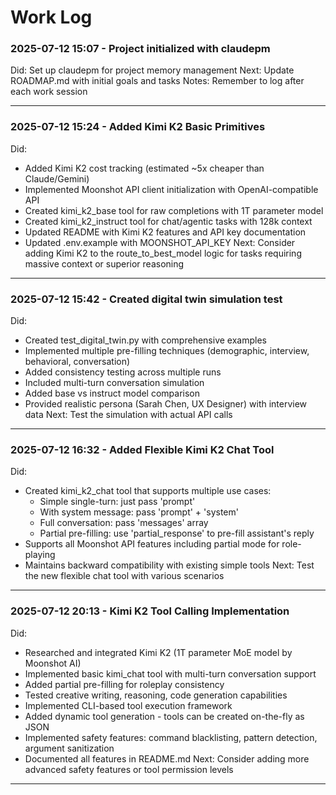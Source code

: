 # Work Log

### 2025-07-12 15:07 - Project initialized with claudepm
Did: Set up claudepm for project memory management
Next: Update ROADMAP.md with initial goals and tasks
Notes: Remember to log after each work session

---


### 2025-07-12 15:24 - Added Kimi K2 Basic Primitives
Did:
- Added Kimi K2 cost tracking (estimated ~5x cheaper than Claude/Gemini)
- Implemented Moonshot API client initialization with OpenAI-compatible API
- Created kimi_k2_base tool for raw completions with 1T parameter model
- Created kimi_k2_instruct tool for chat/agentic tasks with 128k context
- Updated README with Kimi K2 features and API key documentation
- Updated .env.example with MOONSHOT_API_KEY
Next: Consider adding Kimi K2 to the route_to_best_model logic for tasks requiring massive context or superior reasoning

---


### 2025-07-12 15:42 - Created digital twin simulation test
Did:
- Created test_digital_twin.py with comprehensive examples
- Implemented multiple pre-filling techniques (demographic, interview, behavioral, conversation)
- Added consistency testing across multiple runs
- Included multi-turn conversation simulation
- Added base vs instruct model comparison
- Provided realistic persona (Sarah Chen, UX Designer) with interview data
Next: Test the simulation with actual API calls

---


### 2025-07-12 16:32 - Added Flexible Kimi K2 Chat Tool
Did:
- Created kimi_k2_chat tool that supports multiple use cases:
  - Simple single-turn: just pass 'prompt'
  - With system message: pass 'prompt' + 'system'
  - Full conversation: pass 'messages' array
  - Partial pre-filling: use 'partial_response' to pre-fill assistant's reply
- Supports all Moonshot API features including partial mode for role-playing
- Maintains backward compatibility with existing simple tools
Next: Test the new flexible chat tool with various scenarios

---


### 2025-07-12 20:13 - Kimi K2 Tool Calling Implementation
Did:
- Researched and integrated Kimi K2 (1T parameter MoE model by Moonshot AI)
- Implemented basic kimi_chat tool with multi-turn conversation support
- Added partial pre-filling for roleplay consistency
- Tested creative writing, reasoning, code generation capabilities
- Implemented CLI-based tool execution framework
- Added dynamic tool generation - tools can be created on-the-fly as JSON
- Implemented safety features: command blacklisting, pattern detection, argument sanitization
- Documented all features in README.md
Next: Consider adding more advanced safety features or tool permission levels

---
